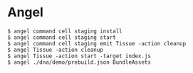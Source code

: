 # Angel

    $ angel command cell staging install
    $ angel command cell staging start
    $ angel command cell staging emit Tissue -action cleanup
    $ angel Tissue -action cleanup
    $ angel Tissue -action start -target index.js
    $ angel ./dna/demo/prebuild.json BundleAssets
